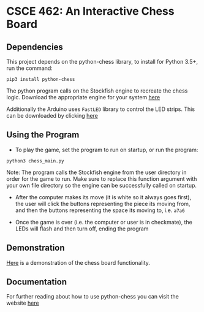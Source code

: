 # CSCE 462: An Interactive Chess Board

## Dependencies

This project depends on the python-chess library, to install for Python 3.5+, run the command:

`pip3 install python-chess`

The python program calls on the Stockfish engine to recreate the chess logic. Download the appropriate engine for your system [here](https://stockfishchess.org/download/)

Additionally the Arduino uses `FastLED` library to control the LED strips. This can be downloaded by clicking [here](https://github.com/FastLED/FastLED/archive/master.zip)

## Using the Program

* To play the game, set the program to run on startup, or run the program:

`python3 chess_main.py`

Note: The program calls the Stockfish engine from the user directory in order for the game to run. Make sure to replace this function argument with your own file directory so the engine can be successfully called on startup.

* After the computer makes its move (it is white so it always goes first), the user will click the buttons representing the piece its moving from, and then the buttons representing the space its moving to, i.e. `a7a6`

* Once the game is over (i.e. the computer or user is in checkmate), the LEDs will flash and then turn off, ending the program

## Demonstration
[Here](https://youtu.be/W13wSfIYjTs) is a demonstration of the chess board functionality. 

## Documentation

For further reading about how to use python-chess you can visit the website [here](https://python-chess.readthedocs.io/en/latest/)
